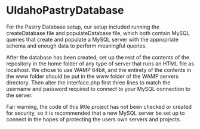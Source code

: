# UIdahoPastryDatabase

For the Pastry Database setup, our setup included running the createDatabase file and populateDatabase file, which both contain MySQL queries that create and populate a MySQL server with the appropriate schema and enough data to perform meaningful queries.

After the database has been created, set up the rest of the contents of the repository in the home folder of any type of server that runs an HTML file as localhost. We chose to use WAMP 64bit, and the entirety of the contents in the www folder should be put in the www folder of the WAMP servers directory. Then alter the interface.php first three lines to match the username and password required to connect to your MySQL connection to the server. 

Fair warning, the code of this little project has not been checked or created for security, so it is recommended that a new MySQL server be set up to connect in the hopes of protecting the users own servers and projects.
